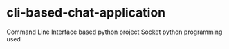 # cli-based-chat-application
Command Line Interface based python project
Socket python programming used

